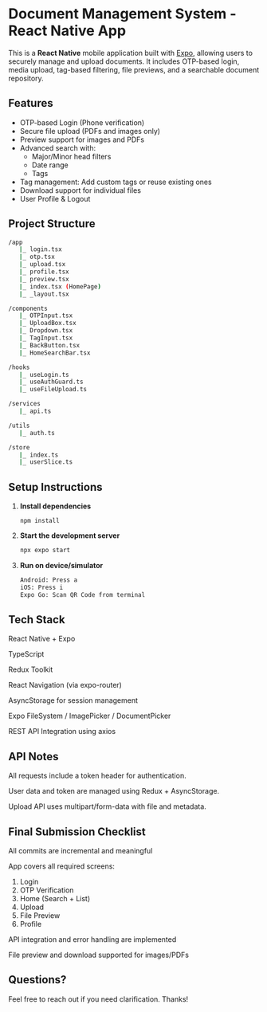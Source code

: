 # Document Management System - React Native App

This is a **React Native** mobile application built with [Expo](https://expo.dev), allowing users to securely manage and upload documents. It includes OTP-based login, media upload, tag-based filtering, file previews, and a searchable document repository.

## Features

- OTP-based Login (Phone verification)
- Secure file upload (PDFs and images only)
- Preview support for images and PDFs
- Advanced search with:
  - Major/Minor head filters
  - Date range
  - Tags
- Tag management: Add custom tags or reuse existing ones
- Download support for individual files
- User Profile & Logout

## Project Structure

```bash
/app
   |_ login.tsx
   |_ otp.tsx
   |_ upload.tsx
   |_ profile.tsx
   |_ preview.tsx
   |_ index.tsx (HomePage)
   |_ _layout.tsx

/components
   |_ OTPInput.tsx
   |_ UploadBox.tsx
   |_ Dropdown.tsx
   |_ TagInput.tsx
   |_ BackButton.tsx
   |_ HomeSearchBar.tsx

/hooks
   |_ useLogin.ts
   |_ useAuthGuard.ts
   |_ useFileUpload.ts

/services
   |_ api.ts

/utils
   |_ auth.ts

/store
   |_ index.ts
   |_ userSlice.ts
```

## Setup Instructions

1. **Install dependencies**

   ```
   npm install
   ```

2. **Start the development server**

   ```bash
   npx expo start
   ```

3. **Run on device/simulator**

   ```bash
   Android: Press a
   iOS: Press i
   Expo Go: Scan QR Code from terminal
   ```

## Tech Stack

React Native + Expo

TypeScript

Redux Toolkit

React Navigation (via expo-router)

AsyncStorage for session management

Expo FileSystem / ImagePicker / DocumentPicker

REST API Integration using axios

## API Notes

All requests include a token header for authentication.

User data and token are managed using Redux + AsyncStorage.

Upload API uses multipart/form-data with file and metadata.

## Final Submission Checklist

All commits are incremental and meaningful

App covers all required screens:

1.  Login
2.  OTP Verification
3.  Home (Search + List)
4.  Upload
5.  File Preview
6.  Profile

API integration and error handling are implemented

File preview and download supported for images/PDFs

## Questions?

Feel free to reach out if you need clarification. Thanks!
